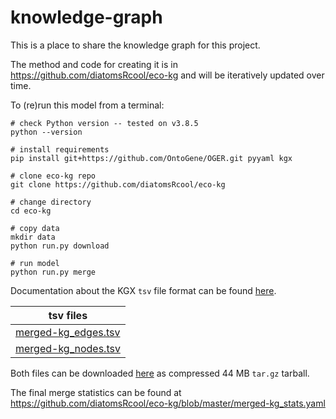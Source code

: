 # knowledge-graph

This is a place to share the knowledge graph for this project.

The method and code for creating it is in https://github.com/diatomsRcool/eco-kg and will be iteratively updated over time.

To (re)run this model from a terminal:

```
# check Python version -- tested on v3.8.5
python --version

# install requirements
pip install git+https://github.com/OntoGene/OGER.git pyyaml kgx

# clone eco-kg repo
git clone https://github.com/diatomsRcool/eco-kg

# change directory
cd eco-kg

# copy data
mkdir data
python run.py download

# run model
python run.py merge
```

Documentation about the KGX `tsv` file format can be found [here](https://github.com/biolink/kgx/blob/master/specification/kgx-format.md).

|tsv files|
|-----|
|[merged-kg_edges.tsv](https://data.cyverse.org/dav-anon/iplant/projects/genophenoenvo/kg/merged-kg_edges.tsv)|
|[merged-kg_nodes.tsv](https://data.cyverse.org/dav-anon/iplant/projects/genophenoenvo/kg/merged-kg_nodes.tsv)|

Both files can be downloaded [here](https://www.dropbox.com/s/utavv8n5dxr32vr/merged-kg.tar.gz?dl=0) as compressed 44 MB `tar.gz` tarball. 

The final merge statistics can be found at https://github.com/diatomsRcool/eco-kg/blob/master/merged-kg_stats.yaml
